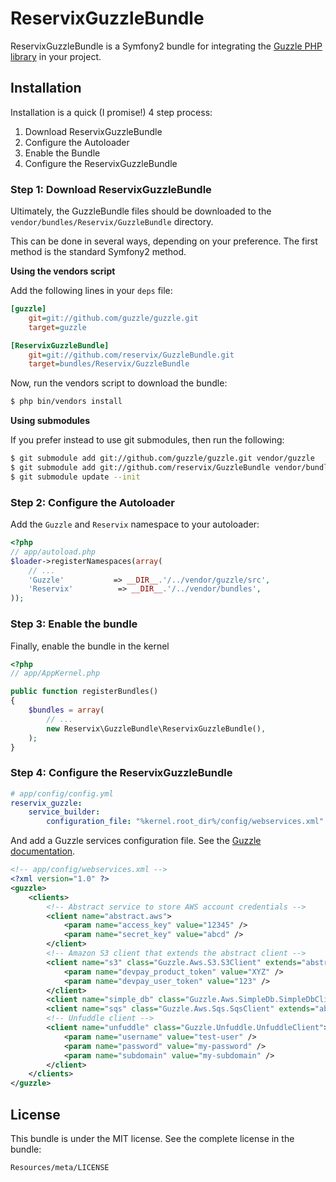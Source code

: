 ReservixGuzzleBundle
===================

ReservixGuzzleBundle is a Symfony2 bundle for integrating the [Guzzle PHP library](http://github.com/guzzle/guzzle) in your project.

## Installation

Installation is a quick (I promise!) 4 step process:

1. Download ReservixGuzzleBundle
2. Configure the Autoloader
3. Enable the Bundle
4. Configure the ReservixGuzzleBundle

### Step 1: Download ReservixGuzzleBundle

Ultimately, the GuzzleBundle files should be downloaded to the
`vendor/bundles/Reservix/GuzzleBundle` directory.

This can be done in several ways, depending on your preference. The first
method is the standard Symfony2 method.

**Using the vendors script**

Add the following lines in your `deps` file:

``` ini
[guzzle]
    git=git://github.com/guzzle/guzzle.git
    target=guzzle

[ReservixGuzzleBundle]
    git=git://github.com/reservix/GuzzleBundle.git
    target=bundles/Reservix/GuzzleBundle
```

Now, run the vendors script to download the bundle:

``` bash
$ php bin/vendors install
```

**Using submodules**

If you prefer instead to use git submodules, then run the following:

``` bash
$ git submodule add git://github.com/guzzle/guzzle.git vendor/guzzle
$ git submodule add git://github.com/reservix/GuzzleBundle vendor/bundles/Reservix/GuzzleBundle
$ git submodule update --init
```

### Step 2: Configure the Autoloader

Add the `Guzzle` and `Reservix` namespace to your autoloader:

``` php
<?php
// app/autoload.php
$loader->registerNamespaces(array(
    // ...
    'Guzzle'           => __DIR__.'/../vendor/guzzle/src',
    'Reservix'          => __DIR__.'/../vendor/bundles',
));
```

### Step 3: Enable the bundle

Finally, enable the bundle in the kernel

``` php
<?php
// app/AppKernel.php

public function registerBundles()
{
    $bundles = array(
        // ...
        new Reservix\GuzzleBundle\ReservixGuzzleBundle(),
    );
}
```

### Step 4: Configure the ReservixGuzzleBundle

``` yaml
# app/config/config.yml
reservix_guzzle:
    service_builder:
        configuration_file: "%kernel.root_dir%/config/webservices.xml"
```

And add a Guzzle services configuration file. See the [Guzzle documentation](http://guzzlephp.org/tour/using_services.html#instantiating-web-service-clients-using-a-servicebuilder).

``` xml
<!-- app/config/webservices.xml -->
<?xml version="1.0" ?>
<guzzle>
    <clients>
        <!-- Abstract service to store AWS account credentials -->
        <client name="abstract.aws">
            <param name="access_key" value="12345" />
            <param name="secret_key" value="abcd" />
        </client>
        <!-- Amazon S3 client that extends the abstract client -->
        <client name="s3" class="Guzzle.Aws.S3.S3Client" extends="abstract.aws">
            <param name="devpay_product_token" value="XYZ" />
            <param name="devpay_user_token" value="123" />
        </client>
        <client name="simple_db" class="Guzzle.Aws.SimpleDb.SimpleDbClient" extends="abstract.aws" />
        <client name="sqs" class="Guzzle.Aws.Sqs.SqsClient" extends="abstract.aws" />
        <!-- Unfuddle client -->
        <client name="unfuddle" class="Guzzle.Unfuddle.UnfuddleClient">
            <param name="username" value="test-user" />
            <param name="password" value="my-password" />
            <param name="subdomain" value="my-subdomain" />
        </client>
    </clients>
</guzzle>
```

## License

This bundle is under the MIT license. See the complete license in the bundle:

    Resources/meta/LICENSE
